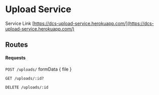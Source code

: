 # Upload Service

Service Link
[https://dcs-upload-service.herokuapp.com/](https://dcs-upload-service.herokuapp.com/)

## Routes

#### Requests

`POST /uploads/`
formData
{
  file
}

`GET /uploads/:id?`

`DELETE /uploads/:id`
